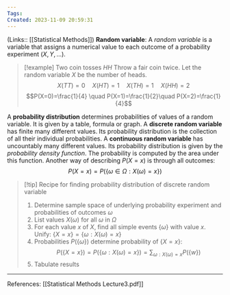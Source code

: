 ```yaml
---
Tags: 
Created: 2023-11-09 20:59:31
---
```

(Links:: [[Statistical Methods]])
**Random variable**: A *random variable* is a variable that assigns a numerical value to each outcome of a probability experiment ($X,Y,...$).

> [!example] Two coin tosses $HH$
> Throw a fair coin twice. Let the random variable $X$ be the number of heads. $$X(TT)=0 \quad X(HT) = 1 \quad X(TH)=1\quad X(HH)=2$$ $$P(X=0)=\frac{1}{4} \quad P(X=1)=\frac{1}{2}\quad P(X=2)=\frac{1}{4}$$

A **probability distribution** determines probabilities of values of a random variable. It is given by a table, formula or graph. A **discrete random variable** has finite many different values. Its probability distribution is the collection of all their individual probabilities. A **continuous random variable** has uncountably many different values. Its probability distribution is given by the *probability density function*. The probability is computed by the area under this function.
Another way of describing $P(X=x)$ is through all outcomes: $$P(X=x)=P(\{\omega \in \Omega : X(\omega)=x\})$$
> [!tip] Recipe for finding probability distribution of discrete random variable
> 1. Determine sample space of underlying probability experiment and probabilities of outcomes $\omega$
> 2. List values $X(\omega)$ for all $\omega$ in $\Omega$ 
> 3. For each value $x$ of $X$, find all simple events $\{\omega\}$ with value $x$. 
   > Unify: $\{X=x\}=\{\omega : X(\omega)=x\}$
> 4. Probabilities $P(\{\omega\})$ determine probability of $\{X=x\}$: $$P(\{X=x\})=P(\{\omega : X(\omega)=x\})=\sum_{\omega : X(\omega)=x} P(\{w\})$$
> 5. Tabulate results

___
References: [[Statistical Methods Lecture3.pdf]]
